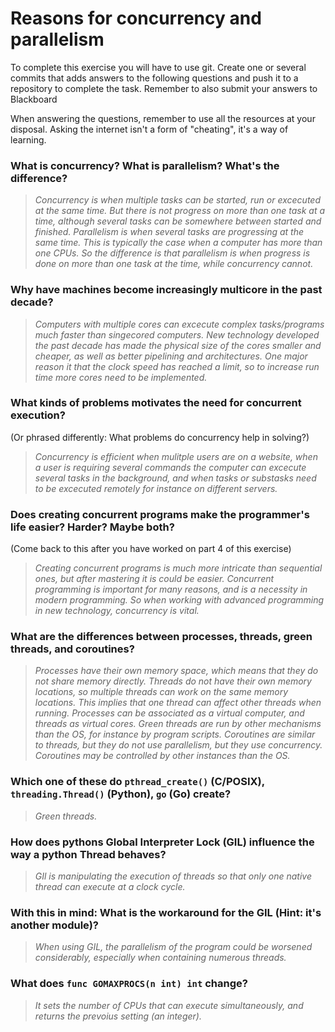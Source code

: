 # Reasons for concurrency and parallelism


To complete this exercise you will have to use git. Create one or several commits that adds answers to the following questions and push it to a repository to complete the task. Remember to also submit your answers to Blackboard

When answering the questions, remember to use all the resources at your disposal. Asking the internet isn't a form of "cheating", it's a way of learning.

 ### What is concurrency? What is parallelism? What's the difference?
 > *Concurrency is when multiple tasks can be started, run or excecuted at the same time. But there is not progress on more than one task at a time, although several tasks can be somewhere between started and finished. Parallelism is when several tasks are progressing at the same time. This is typically the case when a computer has more than one CPUs. So the difference is that parallelism is when progress is done on more than one task at the time, while concurrency cannot.*
 
 ### Why have machines become increasingly multicore in the past decade?
 > *Computers with multiple cores can excecute complex tasks/programs much faster than singecored computers. New technology developed the past decade has made the physical size of the cores smaller and cheaper, as well as better pipelining and architectures. One major reason it that the clock speed has reached a limit, so to increase run time more cores need to be implemented.*
 
 ### What kinds of problems motivates the need for concurrent execution?
 (Or phrased differently: What problems do concurrency help in solving?)
 > *Concurrency is efficient when mulitple users are on a website, when a user is requiring several commands the computer can excecute several tasks in the background, and when tasks or substasks need to be excecuted remotely for instance on different servers.*
 
 ### Does creating concurrent programs make the programmer's life easier? Harder? Maybe both?
 (Come back to this after you have worked on part 4 of this exercise)
 > *Creating concurrent programs is much more intricate than sequential ones, but after mastering it is could be easier. Concurrent programming is important for many reasons, and is a necessity in modern programming. So when working with advanced programming in new technology, concurrency is vital.*
 
 ### What are the differences between processes, threads, green threads, and coroutines?
 > *Processes have their own memory space, which means that they do not share memory directly. Threads do not have their own memory locations, so multiple threads can work on the same memory locations. This implies that one thread can affect other threads when running. Processes can be associated as a virtual computer, and threads as virtual cores. Green threads are run by other mechanisms than the OS, for instance by program scripts. Coroutines are similar to threads, but they do not use parallelism, but they use concurrency. Coroutines may be controlled by other instances than the OS.*
 
 ### Which one of these do `pthread_create()` (C/POSIX), `threading.Thread()` (Python), `go` (Go) create?
 > *Green threads.*
 
 ### How does pythons Global Interpreter Lock (GIL) influence the way a python Thread behaves?
 > *GIl is manipulating the execution of threads so that only one native thread can execute at a clock cycle.*
 
 ### With this in mind: What is the workaround for the GIL (Hint: it's another module)?
 > *When using GIL, the parallelism of the program could be worsened considerably, especially when containing numerous threads.*
 
 ### What does `func GOMAXPROCS(n int) int` change? 
 > *It sets the number of CPUs that can execute simultaneously, and returns the prevoius setting (an integer).*
